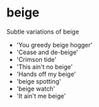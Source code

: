 beige
=====

Subtle variations of beige

- 'You greedy beige hogger'
- 'Cease and de-beige'
- 'Crimson tide'
- 'This ain't no beige'
- 'Hands off my beige'
- 'beige spotting'
- 'beige watch'
- 'It ain't me beige'
